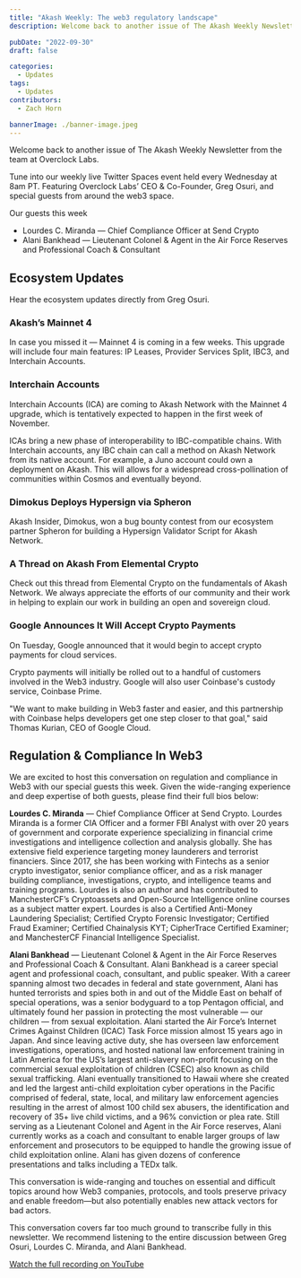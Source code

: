 ```yaml
---
title: "Akash Weekly: The web3 regulatory landscape"
description: Welcome back to another issue of The Akash Weekly Newsletter from the team at Overclock Labs.

pubDate: "2022-09-30"
draft: false

categories:
  - Updates
tags:
  - Updates
contributors:
  - Zach Horn

bannerImage: ./banner-image.jpeg
---
```

Welcome back to another issue of The Akash Weekly Newsletter from the team at Overclock Labs.

Tune into our weekly live Twitter Spaces event held every Wednesday at 8am PT. Featuring Overclock Labs’ CEO & Co-Founder, Greg Osuri, and special guests from around the web3 space.

Our guests this week
- Lourdes C. Miranda — Chief Compliance Officer at Send Crypto
- Alani Bankhead — Lieutenant Colonel & Agent in the Air Force Reserves and Professional Coach & Consultant

## Ecosystem Updates
Hear the ecosystem updates directly from Greg Osuri.

### Akash’s Mainnet 4
In case you missed it — Mainnet 4 is coming in a few weeks. This upgrade will include four main features: IP Leases, Provider Services Split, IBC3, and Interchain Accounts.

### Interchain Accounts
Interchain Accounts (ICA) are coming to Akash Network with the Mainnet 4 upgrade, which is tentatively expected to happen in the first week of November.

ICAs bring a new phase of interoperability to IBC-compatible chains. With Interchain accounts, any IBC chain can call a method on Akash Network from its native account. For example, a Juno account could own a deployment on Akash. This will allows for a widespread cross-pollination of communities within Cosmos and eventually beyond.

### Dimokus Deploys Hypersign via Spheron
Akash Insider, Dimokus, won a bug bounty contest from our ecosystem partner Spheron for building a Hypersign Validator Script for Akash Network.

### A Thread on Akash From Elemental Crypto
Check out this thread from Elemental Crypto on the fundamentals of Akash Network. We always appreciate the efforts of our community and their work in helping to explain our work in building an open and sovereign cloud.

### Google Announces It Will Accept Crypto Payments
On Tuesday, Google announced that it would begin to accept crypto payments for cloud services.

Crypto payments will initially be rolled out to a handful of customers involved in the Web3 industry. Google will also user Coinbase's custody service, Coinbase Prime.

"We want to make building in Web3 faster and easier, and this partnership with Coinbase helps developers get one step closer to that goal," said Thomas Kurian, CEO of Google Cloud.

## Regulation & Compliance In Web3
We are excited to host this conversation on regulation and compliance in Web3 with our special guests this week. Given the wide-ranging experience and deep expertise of both guests, please find their full bios below:

**Lourdes C. Miranda** — Chief Compliance Officer at Send Crypto. Lourdes Miranda is a former CIA Officer and a former FBI Analyst with over 20 years of government and corporate experience specializing in financial crime investigations and intelligence collection and analysis globally. She has extensive field experience targeting money launderers and terrorist financiers. Since 2017, she has been working with Fintechs as a senior crypto investigator, senior compliance officer, and as a risk manager building compliance, investigations, crypto, and intelligence teams and training programs. Lourdes is also an author and has contributed to ManchesterCF’s Cryptoassets and Open-Source Intelligence online courses as a subject matter expert. Lourdes is also a Certified Anti-Money Laundering Specialist; Certified Crypto Forensic Investigator; Certified Fraud Examiner; Certified Chainalysis KYT; CipherTrace Certified Examiner; and ManchesterCF Financial Intelligence Specialist.

**Alani Bankhead** — Lieutenant Colonel & Agent in the Air Force Reserves and Professional Coach & Consultant. Alani Bankhead is a career special agent and professional coach, consultant, and public speaker. With a career spanning almost two decades in federal and state government, Alani has hunted terrorists and spies both in and out of the Middle East on behalf of special operations, was a senior bodyguard to a top Pentagon official, and ultimately found her passion in protecting the most vulnerable — our children — from sexual exploitation. Alani started the Air Force’s Internet Crimes Against Children (ICAC) Task Force mission almost 15 years ago in Japan. And since leaving active duty, she has overseen law enforcement investigations, operations, and hosted national law enforcement training in Latin America for the US’s largest anti-slavery non-profit focusing on the commercial sexual exploitation of children (CSEC) also known as child sexual trafficking. Alani eventually transitioned to Hawaii where she created and led the largest anti-child exploitation cyber operations in the Pacific comprised of federal, state, local, and military law enforcement agencies resulting in the arrest of almost 100 child sex abusers, the identification and recovery of 35+ live child victims, and a 96% conviction or plea rate. Still serving as a Lieutenant Colonel and Agent in the Air Force reserves, Alani currently works as a coach and consultant to enable larger groups of law enforcement and prosecutors to be equipped to handle the growing issue of child exploitation online. Alani has given dozens of conference presentations and talks including a TEDx talk.

This conversation is wide-ranging and touches on essential and difficult topics around how Web3 companies, protocols, and tools preserve privacy and enable freedom—but also potentially enables new attack vectors for bad actors.

This conversation covers far too much ground to transcribe fully in this newsletter. We recommend listening to the entire discussion between Greg Osuri, Lourdes C. Miranda, and Alani Bankhead.

[Watch the full recording on YouTube](https://youtu.be/6r_OON8CNPs)

